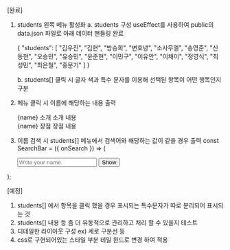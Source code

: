[완료]
1. students 왼쪽 메뉴 활성화
    a. students 구성 
    useEffect를 사용하여 public의 data.json 파일로 아래 데이터 핸들링 완료
    
    {
    "students": [
        "김우진",
        "김현",
        "방승희",
        "변호녕",
        "소사무엘",
        "송영준",
        "신동현",
        "오승민",
        "유승민",
        "윤준현",
        "이민구",
        "이유안",
        "이채이",
        "정영식",
        "최성민",
        "최은철",
        "홍문기"
    ]
}

    b. students[] 클릭 시 글자 색과 특수 문자를 이용해 선택된 항목이 어떤 행목인지 구분

2. 메뉴 클릭 시 이름에 해당하는 내용 출력
    <div className="student-info">
        <div id="introduction">
            {name} 소개
            소개 내용
        </div>
        <div id="advantages">
            {name} 장점
            장점 내용
            </p>
        </div>
    </div>
3. 이름 검색 시 students[] 메뉴에서 검색어와 해당하는 값이 같을 경우 출력
const SearchBar = ({ onSearch }) => (
    <div id="search-bar">
        <input type="text" id="search-input" placeholder="Write your name." />
        <button id="show-button" onClick={onSearch}>
            Show
        </button>
    </div>
);


[예정]
1. students[] 에서 항목을 클릭 했을 경우 표시되는 특수문자가 따로 분리되어 표시되는 것
2. students[] 내용 등 좀 더 유동적으로 관리하고 처리 할 수 있을지 테스트
3. 디테일한 라이아웃 구성 ex) 세로 구분선 등
4. css로 구현되어있는 스타일 부분 테일 윈드로 변경 하여 적용

